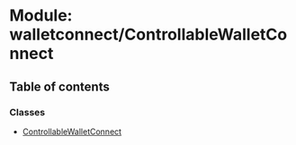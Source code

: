# Module: walletconnect/ControllableWalletConnect

## Table of contents

### Classes

- [ControllableWalletConnect](../classes/walletconnect_ControllableWalletConnect.ControllableWalletConnect.md)

